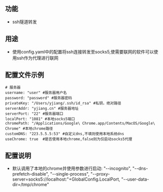 ## 功能
* ssh隧道转发

## 用途
* 使用config.yaml中的配置将ssh连接转发至socks5,使需要联网的软件可以使用ssh作为代理进行联网


## 配置文件示例
```#yaml
# 服务器
username: "user" #服务器用户名
password: "password" #服务器密码
privateKey: "/Users/yjiang/.ssh/id_rsa" #私钥，绝对路径
serverAddr: "yjiang.cn" #服务器地址
serverPort: "22" #服务器端口
localPort: "1081" #本地socks5端口
chromePath: "/Applications/Google\ Chrome.app/Contents/MacOS/Google\ Chrome" #本地chrome路径
customDNS: "223.5.5.5:53" #自定义dns,不填则使用本地系统dns
useChrome: true  #是否使用本地chrome,false则为仅启动socks5代理
```

## 配置说明
* 默认调用了本地的chrome并使用参数进行启动: "--incognito", "--dns-prefetch-disable", "--single-process", "--proxy-server=socks5://localhost:"+GlobalConfig.LocalPort, "--user-data-dir=/tmp/chrome"

